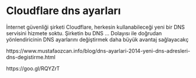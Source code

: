 # Cloudflare dns ayarları

 İnternet güvenliği şirketi Cloudflare, herkesin kullanabileceği yeni bir DNS servisini hizmete soktu. Şirketin bu DNS ... Dolayısı ile doğrudan yönlendiricinin DNS ayarlarını değiştirmek daha büyük avantaj sağlayacakç
 
 <p>https://www.mustafaozcan.info/blog/dns-ayarlari-2014-yeni-dns-adresleri-dns-degistirme.html</p>
 
 <p>https://goo.gl/RQYZrT </p>
